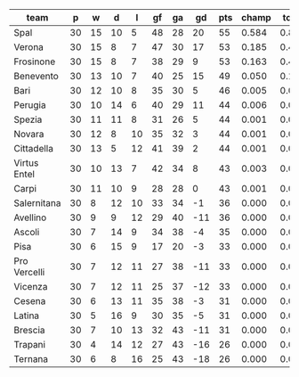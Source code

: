 |     team     | p  | w  | d  | l  | gf | ga | gd  | pts | champ | top2  | top3  | top4  |  5-7  | bot4  | bot3  | bot2  |
|--------------|----|----|----|----|----|----|-----|-----|-------|-------|-------|-------|-------|-------|-------|-------|
| Spal         | 30 | 15 | 10 |  5 | 48 | 28 |  20 |  55 | 0.584 | 0.810 | 0.922 | 0.969 | 0.029 | 0.000 | 0.000 | 0.000|
| Verona       | 30 | 15 |  8 |  7 | 47 | 30 |  17 |  53 | 0.185 | 0.483 | 0.714 | 0.854 | 0.128 | 0.000 | 0.000 | 0.000|
| Frosinone    | 30 | 15 |  8 |  7 | 38 | 29 |   9 |  53 | 0.163 | 0.416 | 0.670 | 0.828 | 0.152 | 0.000 | 0.000 | 0.000|
| Benevento    | 30 | 13 | 10 |  7 | 40 | 25 |  15 |  49 | 0.050 | 0.190 | 0.384 | 0.615 | 0.307 | 0.000 | 0.000 | 0.000|
| Bari         | 30 | 12 | 10 |  8 | 35 | 30 |   5 |  46 | 0.005 | 0.025 | 0.067 | 0.152 | 0.423 | 0.000 | 0.000 | 0.000|
| Perugia      | 30 | 10 | 14 |  6 | 40 | 29 |  11 |  44 | 0.006 | 0.033 | 0.098 | 0.213 | 0.439 | 0.000 | 0.000 | 0.000|
| Spezia       | 30 | 11 | 11 |  8 | 31 | 26 |   5 |  44 | 0.001 | 0.008 | 0.024 | 0.064 | 0.284 | 0.000 | 0.000 | 0.000|
| Novara       | 30 | 12 |  8 | 10 | 35 | 32 |   3 |  44 | 0.001 | 0.005 | 0.022 | 0.056 | 0.271 | 0.000 | 0.000 | 0.000|
| Cittadella   | 30 | 13 |  5 | 12 | 41 | 39 |   2 |  44 | 0.001 | 0.007 | 0.020 | 0.052 | 0.246 | 0.001 | 0.000 | 0.000|
| Virtus Entel | 30 | 10 | 13 |  7 | 42 | 34 |   8 |  43 | 0.003 | 0.019 | 0.058 | 0.142 | 0.397 | 0.000 | 0.000 | 0.000|
| Carpi        | 30 | 11 | 10 |  9 | 28 | 28 |   0 |  43 | 0.001 | 0.005 | 0.021 | 0.055 | 0.266 | 0.001 | 0.000 | 0.000|
| Salernitana  | 30 |  8 | 12 | 10 | 33 | 34 |  -1 |  36 | 0.000 | 0.000 | 0.000 | 0.001 | 0.025 | 0.043 | 0.017 | 0.004|
| Avellino     | 30 |  9 |  9 | 12 | 29 | 40 | -11 |  36 | 0.000 | 0.000 | 0.000 | 0.000 | 0.006 | 0.128 | 0.059 | 0.018|
| Ascoli       | 30 |  7 | 14 |  9 | 34 | 38 |  -4 |  35 | 0.000 | 0.000 | 0.000 | 0.000 | 0.016 | 0.080 | 0.036 | 0.008|
| Pisa         | 30 |  6 | 15 |  9 | 17 | 20 |  -3 |  33 | 0.000 | 0.000 | 0.000 | 0.000 | 0.004 | 0.192 | 0.099 | 0.027|
| Pro Vercelli | 30 |  7 | 12 | 11 | 27 | 38 | -11 |  33 | 0.000 | 0.000 | 0.000 | 0.000 | 0.001 | 0.359 | 0.215 | 0.081|
| Vicenza      | 30 |  7 | 12 | 11 | 25 | 37 | -12 |  33 | 0.000 | 0.000 | 0.000 | 0.000 | 0.001 | 0.337 | 0.204 | 0.084|
| Cesena       | 30 |  6 | 13 | 11 | 35 | 38 |  -3 |  31 | 0.000 | 0.000 | 0.000 | 0.000 | 0.003 | 0.189 | 0.100 | 0.038|
| Latina       | 30 |  5 | 16 |  9 | 30 | 35 |  -5 |  31 | 0.000 | 0.000 | 0.000 | 0.000 | 0.001 | 0.363 | 0.220 | 0.083|
| Brescia      | 30 |  7 | 10 | 13 | 32 | 43 | -11 |  31 | 0.000 | 0.000 | 0.000 | 0.000 | 0.001 | 0.434 | 0.287 | 0.124|
| Trapani      | 30 |  4 | 14 | 12 | 27 | 43 | -16 |  26 | 0.000 | 0.000 | 0.000 | 0.000 | 0.000 | 0.931 | 0.871 | 0.746|
| Ternana      | 30 |  6 |  8 | 16 | 25 | 43 | -18 |  26 | 0.000 | 0.000 | 0.000 | 0.000 | 0.000 | 0.941 | 0.893 | 0.787|
